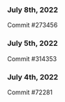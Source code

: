 ### July 8th, 2022

Commit #273456

### July 5th, 2022

Commit #314353


### July 4th, 2022

Commit #72281
